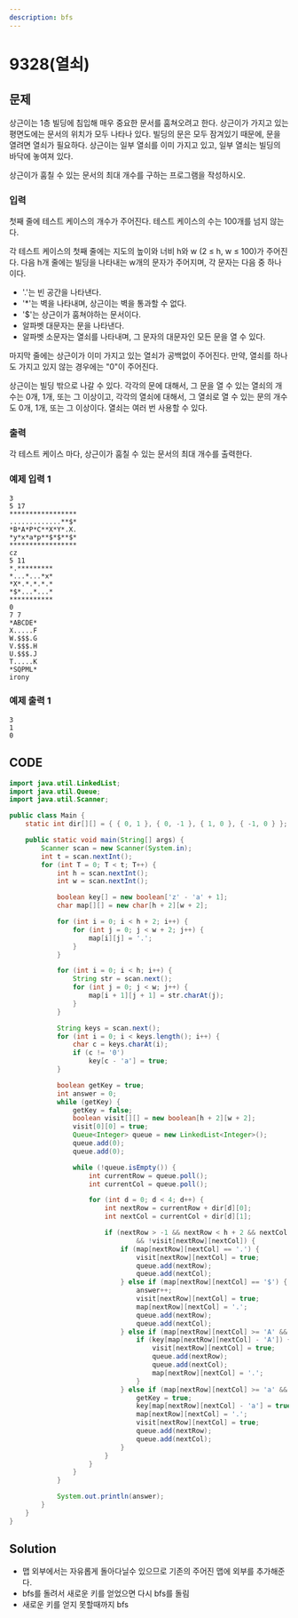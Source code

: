```yaml
---
description: bfs
---
```


# 9328\(열쇠\)

## 문제

상근이는 1층 빌딩에 침입해 매우 중요한 문서를 훔쳐오려고 한다. 상근이가 가지고 있는 평면도에는 문서의 위치가 모두 나타나 있다. 빌딩의 문은 모두 잠겨있기 때문에, 문을 열려면 열쇠가 필요하다. 상근이는 일부 열쇠를 이미 가지고 있고, 일부 열쇠는 빌딩의 바닥에 놓여져 있다.

상근이가 훔칠 수 있는 문서의 최대 개수를 구하는 프로그램을 작성하시오.

### 입력

첫째 줄에 테스트 케이스의 개수가 주어진다. 테스트 케이스의 수는 100개를 넘지 않는다.

각 테스트 케이스의 첫째 줄에는 지도의 높이와 너비 h와 w \(2 ≤ h, w ≤ 100\)가 주어진다. 다음 h개 줄에는 빌딩을 나타내는 w개의 문자가 주어지며, 각 문자는 다음 중 하나이다.

* '.'는 빈 공간을 나타낸다.
* '\*'는 벽을 나타내며, 상근이는 벽을 통과할 수 없다.
* '$'는 상근이가 훔쳐야하는 문서이다.
* 알파벳 대문자는 문을 나타낸다.
* 알파벳 소문자는 열쇠를 나타내며, 그 문자의 대문자인 모든 문을 열 수 있다.

마지막 줄에는 상근이가 이미 가지고 있는 열쇠가 공백없이 주어진다. 만약, 열쇠를 하나도 가지고 있지 않는 경우에는 "0"이 주어진다.

상근이는 빌딩 밖으로 나갈 수 있다. 각각의 문에 대해서, 그 문을 열 수 있는 열쇠의 개수는 0개, 1개, 또는 그 이상이고, 각각의 열쇠에 대해서, 그 열쇠로 열 수 있는 문의 개수도 0개, 1개, 또는 그 이상이다. 열쇠는 여러 번 사용할 수 있다.

### 출력

각 테스트 케이스 마다, 상근이가 훔칠 수 있는 문서의 최대 개수를 출력한다.

### 예제 입력 1

```text
3
5 17
*****************
.............**$*
*B*A*P*C**X*Y*.X.
*y*x*a*p**$*$**$*
*****************
cz
5 11
*.*********
*...*...*x*
*X*.*.*.*.*
*$*...*...*
***********
0
7 7
*ABCDE*
X.....F
W.$$$.G
V.$$$.H
U.$$$.J
T.....K
*SQPML*
irony
```

### 예제 출력 1

```text
3
1
0
```

## CODE

```java
import java.util.LinkedList;
import java.util.Queue;
import java.util.Scanner;

public class Main {
	static int dir[][] = { { 0, 1 }, { 0, -1 }, { 1, 0 }, { -1, 0 } }; // 동 서 남 북

	public static void main(String[] args) {
		Scanner scan = new Scanner(System.in);
		int t = scan.nextInt();
		for (int T = 0; T < t; T++) {
			int h = scan.nextInt();
			int w = scan.nextInt();

			boolean key[] = new boolean['z' - 'a' + 1];
			char map[][] = new char[h + 2][w + 2];

			for (int i = 0; i < h + 2; i++) {
				for (int j = 0; j < w + 2; j++) {
					map[i][j] = '.';
				}
			}

			for (int i = 0; i < h; i++) {
				String str = scan.next();
				for (int j = 0; j < w; j++) {
					map[i + 1][j + 1] = str.charAt(j);
				}
			}

			String keys = scan.next();
			for (int i = 0; i < keys.length(); i++) {
				char c = keys.charAt(i);
				if (c != '0')
					key[c - 'a'] = true;
			}

			boolean getKey = true;
			int answer = 0;
			while (getKey) {
				getKey = false;
				boolean visit[][] = new boolean[h + 2][w + 2];
				visit[0][0] = true;
				Queue<Integer> queue = new LinkedList<Integer>();
				queue.add(0);
				queue.add(0);

				while (!queue.isEmpty()) {
					int currentRow = queue.poll();
					int currentCol = queue.poll();

					for (int d = 0; d < 4; d++) {
						int nextRow = currentRow + dir[d][0];
						int nextCol = currentCol + dir[d][1];

						if (nextRow > -1 && nextRow < h + 2 && nextCol > -1 && nextCol < w + 2
								&& !visit[nextRow][nextCol]) {
							if (map[nextRow][nextCol] == '.') {
								visit[nextRow][nextCol] = true;
								queue.add(nextRow);
								queue.add(nextCol);
							} else if (map[nextRow][nextCol] == '$') {
								answer++;
								visit[nextRow][nextCol] = true;
								map[nextRow][nextCol] = '.';
								queue.add(nextRow);
								queue.add(nextCol);
							} else if (map[nextRow][nextCol] >= 'A' && map[nextRow][nextCol] <= 'Z') {
								if (key[map[nextRow][nextCol] - 'A']) {
									visit[nextRow][nextCol] = true;
									queue.add(nextRow);
									queue.add(nextCol);
									map[nextRow][nextCol] = '.';
								}
							} else if (map[nextRow][nextCol] >= 'a' && map[nextRow][nextCol] <= 'z') {
								getKey = true;
								key[map[nextRow][nextCol] - 'a'] = true;
								map[nextRow][nextCol] = '.';
								visit[nextRow][nextCol] = true;
								queue.add(nextRow);
								queue.add(nextCol);
							}
						}
					}
				}
			}

			System.out.println(answer);
		}
	}
}
```

## Solution

* 맵 외부에서는 자유롭게 돌아다닐수 있으므로 기존의 주어진 맵에 외부를 추가해준다.
* bfs를 돌려서 새로운 키를 얻었으면 다시 bfs를 돌림
* 새로운 키를 얻지 못할때까지 bfs

